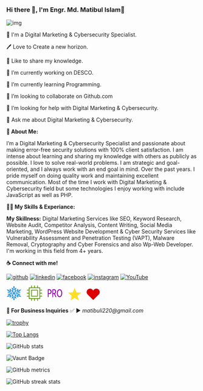 ### Hi there 👋, I'm Engr. Md. Matibul Islam👋
![img](https://github.com/user-attachments/assets/dad61c40-78b4-4432-82c1-3ff924f7aed4)

👑 I'm a Digital Marketing & Cybersecurity Specialist.

🖊️ Love to Create a new horizon.

🎤 Like to share my knowledge.

🔭 I’m currently working on DESCO. 

🌱 I’m currently learning Programming.

👯 I’m looking to collaborate on Github.com 

🤔 I’m looking for help with Digital Marketing & Cybersecurity.

🤔 Ask me about Digital Marketing & Cybersecurity. 

  **🚀 About Me:**

I’m a Digital Marketing & Cybersecurity Specialist and passionate about making error-free security solutions with 100% client satisfaction. I am intense about learning and sharing my knowledge with others as publicly as possible. I love to solve real-world problems. I am strategic and goal-oriented, and I always work with an end goal in mind. Over the past years. I pride myself on doing quality work and maintaining excellent communication. Most of the time I work with Digital Marketing & Cybersecurity field but some technologies I enjoy working with include JavaScript as well as PHP.

  **👨‍💻 My Skills & Experiance:**

**My Skillness:** Digital Marketing Services like SEO, Keyword Research, Website Audit, Competitor Analysis, Content Writing, Social Media Marketing, WordPress Website Development & Cyber Security Services like Vulnerability Assessment and Penetration Testing (VAPT), Malware Removal, Cryptography and Cyber Forensics and also Wp-Web Developer. I'm working in this field from 4+ years.

  **☕ Connect with me!**

[<img src='https://cdn.jsdelivr.net/npm/simple-icons@3.0.1/icons/github.svg' alt='github' height='40'>](https://github.com/https://github.com/matibulislam)  [<img src='https://cdn.jsdelivr.net/npm/simple-icons@3.0.1/icons/linkedin.svg' alt='linkedin' height='40'>](https://www.linkedin.com/in/https://www.linkedin.com/in/engr-md-matibul-islam-82638b200//)  [<img src='https://cdn.jsdelivr.net/npm/simple-icons@3.0.1/icons/facebook.svg' alt='facebook' height='40'>](https://www.facebook.com/https://www.facebook.com/profile.php?id=61550036575216)  [<img src='https://cdn.jsdelivr.net/npm/simple-icons@3.0.1/icons/instagram.svg' alt='instagram' height='40'>](https://www.instagram.com/https://www.instagram.com/engr.md.matibul//)  [<img src='https://cdn.jsdelivr.net/npm/simple-icons@3.0.1/icons/youtube.svg' alt='YouTube' height='40'>](https://www.youtube.com/channel/https://www.youtube.com/@mdmatibulislam) 



<a href='https://archiveprogram.github.com/'><img src='https://raw.githubusercontent.com/acervenky/animated-github-badges/master/assets/acbadge.gif' width='40' height='40'></a> <a href='https://docs.github.com/en/developers'><img src='https://raw.githubusercontent.com/acervenky/animated-github-badges/master/assets/devbadge.gif' width='40' height='40'></a> <a href='https://github.com/pricing'><img src='https://raw.githubusercontent.com/acervenky/animated-github-badges/master/assets/pro.gif' width='40' height='40'></a> <a href='https://stars.github.com/'><img src='https://raw.githubusercontent.com/acervenky/animated-github-badges/master/assets/starbadge.gif' width='35' height='35'></a> <a href='https://docs.github.com/en/github/supporting-the-open-source-community-with-github-sponsors'><img src='https://raw.githubusercontent.com/acervenky/animated-github-badges/master/assets/sponsorbadge.gif' width='35' height='35'></a> 

  **📧 For Business Inquiries**
✅ ► _matibuli220@gmail.com_

[![trophy](https://github-profile-trophy.vercel.app/?username=https://github.com/matibulislam)](https://github.com/ryo-ma/github-profile-trophy)

[![Top Langs](https://github-readme-stats.vercel.app/api/top-langs/?username=https://github.com/matibulislam)](https://github.com/anuraghazra/github-readme-stats)

![GitHub stats](https://github-readme-stats.vercel.app/api?username=https://github.com/matibulislam&show_icons=true&count_private=true)  

![Vaunt Badge](https://api.vaunt.dev/v1/github/entities/https://github.com/matibulislam/contributions?format=svg&private=true)  

![GitHub metrics](https://metrics.lecoq.io/https://github.com/matibulislam)  

![GitHub streak stats](https://streak-stats.demolab.com/?user=https://github.com/matibulislam)  








